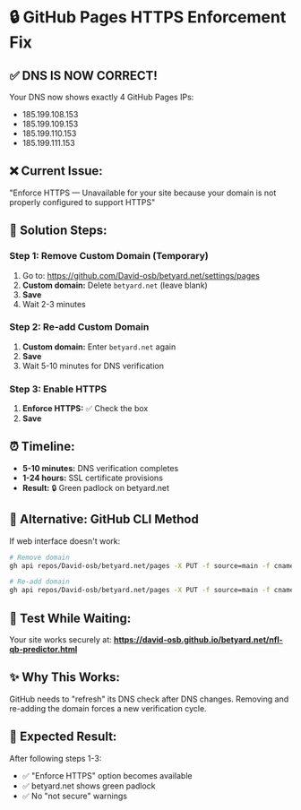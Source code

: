 # 🔒 GitHub Pages HTTPS Enforcement Fix

## ✅ **DNS IS NOW CORRECT!**
Your DNS now shows exactly 4 GitHub Pages IPs:
- 185.199.108.153
- 185.199.109.153  
- 185.199.110.153
- 185.199.111.153

## ❌ **Current Issue:**
"Enforce HTTPS — Unavailable for your site because your domain is not properly configured to support HTTPS"

## 🔧 **Solution Steps:**

### **Step 1: Remove Custom Domain (Temporary)**
1. Go to: https://github.com/David-osb/betyard.net/settings/pages
2. **Custom domain:** Delete `betyard.net` (leave blank)
3. **Save**
4. Wait 2-3 minutes

### **Step 2: Re-add Custom Domain**
1. **Custom domain:** Enter `betyard.net` again
2. **Save**
3. Wait 5-10 minutes for DNS verification

### **Step 3: Enable HTTPS**
1. **Enforce HTTPS:** ✅ Check the box
2. **Save**

## ⏰ **Timeline:**
- **5-10 minutes:** DNS verification completes
- **1-24 hours:** SSL certificate provisions
- **Result:** 🔒 Green padlock on betyard.net

## 🧪 **Alternative: GitHub CLI Method**
If web interface doesn't work:
```bash
# Remove domain
gh api repos/David-osb/betyard.net/pages -X PUT -f source=main -f cname=""

# Re-add domain
gh api repos/David-osb/betyard.net/pages -X PUT -f source=main -f cname="betyard.net"
```

## 📱 **Test While Waiting:**
Your site works securely at:
**https://david-osb.github.io/betyard.net/nfl-qb-predictor.html**

## ✨ **Why This Works:**
GitHub needs to "refresh" its DNS check after DNS changes. Removing and re-adding the domain forces a new verification cycle.

## 🎯 **Expected Result:**
After following steps 1-3:
- ✅ "Enforce HTTPS" option becomes available
- ✅ betyard.net shows green padlock
- ✅ No "not secure" warnings